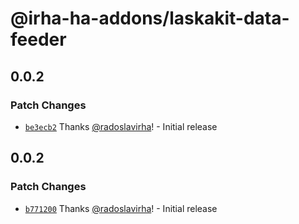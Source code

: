 # @irha-ha-addons/laskakit-data-feeder

## 0.0.2

### Patch Changes

- [`be3ecb2`](https://github.com/radoslavirha/ha-addons/commit/be3ecb22e41473adc6a958e3f2ee8233460312aa) Thanks [@radoslavirha](https://github.com/radoslavirha)! - Initial release

## 0.0.2

### Patch Changes

- [`b771200`](https://github.com/radoslavirha/ha-addons/commit/b771200f366bfdcdddabd85830bb43af71667354) Thanks [@radoslavirha](https://github.com/radoslavirha)! - Initial release
